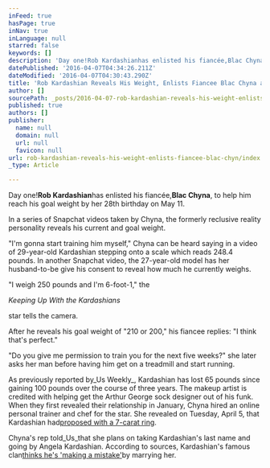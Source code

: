 ```yaml
---
inFeed: true
hasPage: true
inNav: true
inLanguage: null
starred: false
keywords: []
description: 'Day one!Rob Kardashianhas enlisted his fiancée,Blac Chyna, to help him reach his goal weight by her 28th birthday on May 11.'
datePublished: '2016-04-07T04:34:26.211Z'
dateModified: '2016-04-07T04:30:43.290Z'
title: 'Rob Kardashian Reveals His Weight, Enlists Fiancee Blac Chyna as His Trainer'
author: []
sourcePath: _posts/2016-04-07-rob-kardashian-reveals-his-weight-enlists-fiancee-blac-chyn.md
published: true
authors: []
publisher:
  name: null
  domain: null
  url: null
  favicon: null
url: rob-kardashian-reveals-his-weight-enlists-fiancee-blac-chyn/index.html
_type: Article

---
```

Day one!**Rob Kardashian**has enlisted his fiancée,**Blac Chyna**, to help him reach his goal weight by her 28th birthday on May 11\.

In a series of Snapchat videos taken by Chyna, the formerly reclusive reality personality reveals his current and goal weight.

"I'm gonna start training him myself," Chyna can be heard saying in a video of 29-year-old Kardashian stepping onto a scale which reads 248.4 pounds. In another Snapchat video, the 27-year-old model has her husband-to-be give his consent to reveal how much he currently weighs.

"I weigh 250 pounds and I'm 6-foot-1," the

_Keeping Up With the Kardashians_

star tells the camera. 

After he reveals his goal weight of "210 or 200," his fiancee replies: "I think that's perfect."

"Do you give me permission to train you for the next five weeks?" she later asks her man before having him get on a treadmill and start running.

As previously reported by_Us Weekly_, Kardashian has lost 65 pounds since gaining 100 pounds over the course of three years. The makeup artist is credited with helping get the Arthur George sock designer out of his funk. When they first revealed their relationship in January, Chyna hired an online personal trainer and chef for the star. She revealed on Tuesday, April 5, that Kardashian had[proposed with a 7-carat ring][0]. 

Chyna's rep told_Us_that she plans on taking Kardashian's last name and going by Angela Kardashian. According to sources, Kardashian's famous clan[thinks he's 'making a mistake'][1]by marrying her. 

[0]: http://www.usmagazine.com/celebrity-style/news/blac-chynas-engagement-ring-from-rob-kardashian-all-the-details-w201561
[1]: http://www.usmagazine.com/celebrity-news/news/kris-jenner-family-think-rob-kardashian-is-making-a-mistake-with-blac-chyna-engagement-w201661